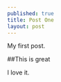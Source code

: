```yaml
---
published: true
title: Post One
layout: post
---
```

My first post.

##This is great

I love it.